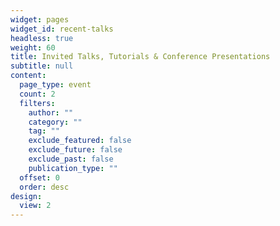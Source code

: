 ```yaml
---
widget: pages
widget_id: recent-talks
headless: true
weight: 60
title: Invited Talks, Tutorials & Conference Presentations
subtitle: null
content:
  page_type: event
  count: 2
  filters:
    author: ""
    category: ""
    tag: ""
    exclude_featured: false
    exclude_future: false
    exclude_past: false
    publication_type: ""
  offset: 0
  order: desc
design:
  view: 2
---
```

